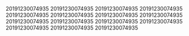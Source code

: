 20191230074935
20191230074935
20191230074935
20191230074935
20191230074935
20191230074935
20191230074935
20191230074935
20191230074935
20191230074935
20191230074935
20191230074935
20191230074935
20191230074935
20191230074935
